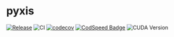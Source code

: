 # pyxis

[![Release](https://img.shields.io/github/v/release/Glatzel/pyxis)](https://github.com/Glatzel/pyxis/releases/latest)
![CI](https://github.com/Glatzel/pyxis/actions/workflows/ci.yml/badge.svg?branch=main)
[![codecov](https://codecov.io/gh/Glatzel/pyxis/graph/badge.svg?token=I6L8Y698AR)](https://codecov.io/gh/Glatzel/pyxis)
[![CodSpeed Badge](https://img.shields.io/endpoint?url=https://codspeed.io/badge.json)](https://codspeed.io/Glatzel/pyxis)
![CUDA Version](https://img.shields.io/badge/CUDA-12.8-green?logo=nvidia&logoColor=white) 
